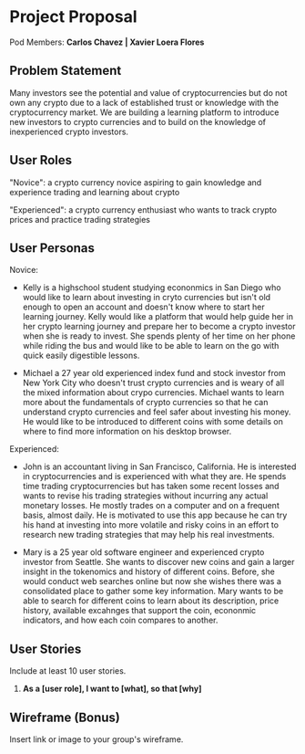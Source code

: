 # Project Proposal

Pod Members: **Carlos Chavez | Xavier Loera Flores**

## Problem Statement

Many investors see the potential and value of cryptocurrencies but do not own any crypto due to a lack of established trust or knowledge with the cryptocurrency market. We are building a learning platform to introduce new investors to crypto currencies and to build on the knowledge of inexperienced crypto investors.

## User Roles

"Novice": a crypto currency novice aspiring to gain knowledge and experience trading and learning about crypto

"Experienced": a crypto currency enthusiast who wants to track crypto prices and practice trading strategies

## User Personas

Novice:

- Kelly is a highschool student studying econonmics in San Diego who would like to learn about investing in cryto currencies but isn't old enough to open an account and doesn't know where to start her learning journey. Kelly would like a platform that would help guide her in her crypto learning journey and prepare her to become a crypto investor when she is ready to invest. She spends plenty of her time on her phone while riding the bus and would like to be able to learn on the go with quick easily digestible lessons. 

- Michael a 27 year old experienced index fund and stock investor from New York City who doesn't trust crypto currencies and is weary of all the mixed information about crypo currencies. Michael wants to learn more about the fundamentals of crypto currencies so that he can understand crypto currencies and feel safer about investing his money. He would like to be introduced to different coins with some details on where to find more information on his desktop browser. 

Experienced:

- John is an accountant living in San Francisco, California. He is interested in cryptocurrencies and is experienced with what they are. He spends time trading cryptocurrencies but has taken some recent losses and wants to revise his trading strategies without incurring any actual monetary losses. He mostly trades on a computer and on a frequent basis, almost daily. He is motivated to use this app because he can try his hand at investing into more volatile and risky coins in an effort to research new trading strategies that may help his real investments. 

- Mary is a 25 year old software engineer and experienced crypto investor from Seattle. She wants to discover new coins and gain a larger insight in the tokenomics and history of different coins. Before, she would conduct web searches online but now she wishes there was a consolidated place to gather some key information. Mary wants to be able to search for different coins to learn about its description, price history, available excahnges that support the coin, econonmic indicators, and how each coin compares to another. 

## User Stories

Include at least 10 user stories.

1. **As a [user role], I want to [what], so that [why]**

## Wireframe (Bonus)

Insert link or image to your group's wireframe. 
